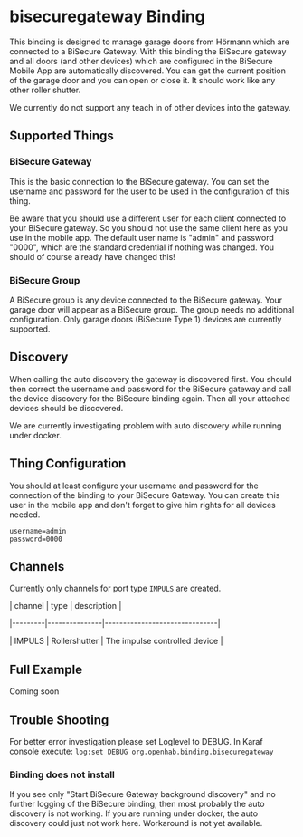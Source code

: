 # bisecuregateway Binding

This binding is designed to manage garage doors from Hörmann which are connected to a BiSecure Gateway.
With this binding the BiSecure gateway and all doors (and other devices) which are configured in the BiSecure Mobile App are automatically discovered. You can get the current position of the garage door and you can open or close it. It should work like any other roller shutter.

We currently do not support any teach in of other devices into the gateway.

## Supported Things

### BiSecure Gateway

This is the basic connection to the BiSecure gateway. You can set the username and password for the user to be used in the configuration of this thing.

Be aware that you should use a different user for each client connected to your BiSecure gateway. So you should not use the same client here as you use in the mobile app.
The default user name is "admin" and password "0000", which are the standard credential if nothing was changed. You should of course already have changed this!

### BiSecure Group

A BiSecure group is any device connected to the BiSecure gateway. Your garage door will appear as a BiSecure group.
The group needs no additional configuration.
Only garage doors (BiSecure Type 1) devices are currently supported.

## Discovery

When calling the auto discovery the gateway is discovered first. You should then correct the username and password for the BiSecure gateway and call the device discovery for the BiSecure binding again. Then all your attached devices should be discovered.

We are currently investigating problem with auto discovery while running under docker.

## Thing Configuration

You should at least configure your username and password for the connection of the binding to your BiSecure Gateway. You can create this user in the mobile app and don't forget to give him rights for all devices needed.

```
username=admin
password=0000
```

## Channels

Currently only channels for port type ```IMPULS``` are created. 


| channel |      type     | description                   |

|---------|---------------|-------------------------------|

| IMPULS  | Rollershutter | The impulse controlled device |

## Full Example

Coming soon

## Trouble Shooting

For better error investigation please set Loglevel to DEBUG. In Karaf console execute:
``` log:set DEBUG org.openhab.binding.bisecuregateway ```
 
### Binding does not install

If you see only "Start BiSecure Gateway background discovery" and no further logging of the BiSecure binding, then most probably the auto discovery is not working.
If you are running under docker, the auto discovery could just not work here. Workaround is not yet available.